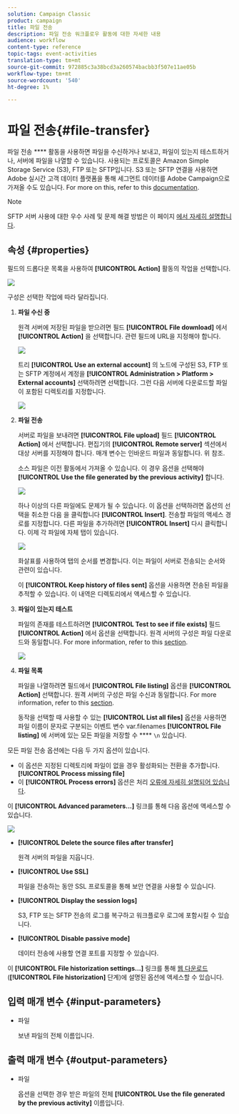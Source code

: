 ```yaml
---
solution: Campaign Classic
product: campaign
title: 파일 전송
description: 파일 전송 워크플로우 활동에 대한 자세한 내용
audience: workflow
content-type: reference
topic-tags: event-activities
translation-type: tm+mt
source-git-commit: 972885c3a38bcd3a260574bacbb3f507e11ae05b
workflow-type: tm+mt
source-wordcount: '540'
ht-degree: 1%

---
```



# 파일 전송{#file-transfer}

파일 전송 **** 활동을 사용하면 파일을 수신하거나 보내고, 파일이 있는지 테스트하거나, 서버에 파일을 나열할 수 있습니다. 사용되는 프로토콜은 Amazon Simple Storage Service (S3), FTP 또는 SFTP입니다.
S3 또는 SFTP 연결을 사용하면 Adobe 실시간 고객 데이터 플랫폼을 통해 세그먼트 데이터를 Adobe Campaign으로 가져올 수도 있습니다. For more on this, refer to this [documentation](https://docs.adobe.com/content/help/en/experience-platform/rtcdp/destinations/destinations-cat/adobe-destinations/adobe-campaign-destination.html).

>[!NOTE]
>
>SFTP 서버 사용에 대한 우수 사례 및 문제 해결 방법은 이 페이지 [에서 자세히 설명합니다](../../platform/using/sftp-server-usage.md).

## 속성 {#properties}

필드의 드롭다운 목록을 사용하여 **[!UICONTROL Action]** 활동의 작업을 선택합니다.

![](assets/file_transfert_action.png)

구성은 선택한 작업에 따라 달라집니다.

1. **파일 수신 중**

   원격 서버에 저장된 파일을 받으려면 필드 **[!UICONTROL File download]** 에서 **[!UICONTROL Action]** 을 선택합니다. 관련 필드에 URL을 지정해야 합니다.

   ![](assets/file_transfert_edit.png)

   트리 **[!UICONTROL Use an external account]** 의 노드에 구성된 S3, FTP 또는 SFTP 계정에서 계정을 **[!UICONTROL Administration > Platform > External accounts]** 선택하려면 선택합니다. 그런 다음 서버에 다운로드할 파일이 포함된 디렉토리를 지정합니다.

   ![](assets/file_transfert_edit_external.png)

1. **파일 전송**

   서버로 파일을 보내려면 **[!UICONTROL File upload]** 필드 **[!UICONTROL Action]** 에서 선택합니다. 편집기의 **[!UICONTROL Remote server]** 섹션에서 대상 서버를 지정해야 합니다. 매개 변수는 인바운드 파일과 동일합니다. 위 참조.

   소스 파일은 이전 활동에서 가져올 수 있습니다. 이 경우 옵션을 선택해야 **[!UICONTROL Use the file generated by the previous activity]** 합니다.

   ![](assets/file_transfert_edit_send.png)

   하나 이상의 다른 파일에도 문제가 될 수 있습니다. 이 옵션을 선택하려면 옵션의 선택을 취소한 다음 을 클릭합니다 **[!UICONTROL Insert]**. 전송할 파일의 액세스 경로를 지정합니다. 다른 파일을 추가하려면 **[!UICONTROL Insert]** 다시 클릭합니다. 이제 각 파일에 자체 탭이 있습니다.

   ![](assets/file_transfert_source.png)

   화살표를 사용하여 탭의 순서를 변경합니다. 이는 파일이 서버로 전송되는 순서와 관련이 있습니다.

   이 **[!UICONTROL Keep history of files sent]** 옵션을 사용하면 전송된 파일을 추적할 수 있습니다. 이 내역은 디렉토리에서 액세스할 수 있습니다.

1. **파일이 있는지 테스트**

   파일의 존재를 테스트하려면 **[!UICONTROL Test to see if file exists]** 필드 **[!UICONTROL Action]** 에서 옵션을 선택합니다. 원격 서버의 구성은 파일 다운로드와 동일합니다. For more information, refer to this [section](#properties).

   ![](assets/file_transfert_edit_test.png)

1. **파일 목록**

   파일을 나열하려면 필드에서 **[!UICONTROL File listing]** 옵션을 **[!UICONTROL Action]** 선택합니다. 원격 서버의 구성은 파일 수신과 동일합니다. For more information, refer to this [section](#properties).

   동작을 선택할 때 사용할 수 있는 **[!UICONTROL List all files]** 옵션을 사용하면 파일 이름이 문자로 구분되는 이벤트 변수 var.filenames **[!UICONTROL File listing]** 에 서버에 있는 모든 파일을 저장할 수 **** `\n` 있습니다.

모든 파일 전송 옵션에는 다음 두 가지 옵션이 있습니다.

* 이 옵션은 지정된 디렉토리에 파일이 없을 경우 활성화되는 전환을 추가합니다. **[!UICONTROL Process missing file]**
* 이 **[!UICONTROL Process errors]** 옵션은 처리 [오류에 자세히 설명되어 있습니다](../../workflow/using/monitoring-workflow-execution.md#processing-errors).

이 **[!UICONTROL Advanced parameters...]** 링크를 통해 다음 옵션에 액세스할 수 있습니다.

![](assets/file_transfert_advanced.png)

* **[!UICONTROL Delete the source files after transfer]**

   원격 서버의 파일을 지웁니다.

* **[!UICONTROL Use SSL]**

   파일을 전송하는 동안 SSL 프로토콜을 통해 보안 연결을 사용할 수 있습니다.

* **[!UICONTROL Display the session logs]**

   S3, FTP 또는 SFTP 전송의 로그를 복구하고 워크플로우 로그에 포함시킬 수 있습니다.

* **[!UICONTROL Disable passive mode]**

   데이터 전송에 사용할 연결 포트를 지정할 수 있습니다.

이 **[!UICONTROL File historization settings...]** 링크를 통해 [웹 다운로드](../../workflow/using/web-download.md) (**[!UICONTROL File historization]** 단계)에 설명된 옵션에 액세스할 수 있습니다.

## 입력 매개 변수 {#input-parameters}

* 파일

   보낸 파일의 전체 이름입니다.

## 출력 매개 변수 {#output-parameters}

* 파일

   옵션을 선택한 경우 받은 파일의 전체 **[!UICONTROL Use the file generated by the previous activity]** 이름입니다.
